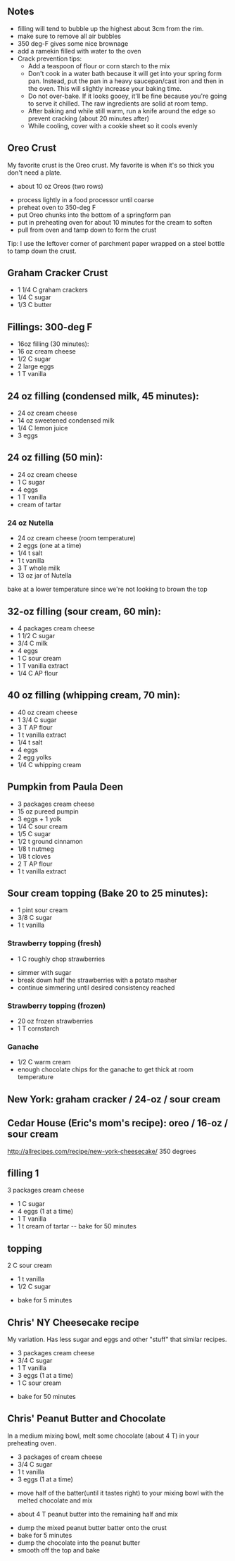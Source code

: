 ## Notes
* filling will tend to bubble up the highest about 3cm from the rim.
* make sure to remove all air bubbles
* 350 deg-F gives some nice brownage
* add a ramekin filled with water to the oven
* Crack prevention tips:
  * Add a teaspoon of flour or corn starch to the mix
  * Don't cook in a water bath because it will get into your spring form pan.
    Instead, put the pan in a heavy saucepan/cast iron and then in the oven.
    This will slightly increase your baking time.
  * Do not over-bake. If it looks gooey, it'll be fine because you're going to
    serve it chilled. The raw ingredients are solid at room temp.
  * After baking and while still warm, run a knife around the edge so prevent
    cracking (about 20 minutes after)
  * While cooling, cover with a cookie sheet so it cools evenly


## Oreo Crust

My favorite crust is the Oreo crust. My favorite is when it's so thick you don't
need a plate.

+ about 10 oz Oreos (two rows)
- process lightly in a food processor until coarse
- preheat oven to 350-deg F
- put Oreo chunks into the bottom of a springform pan
- put in preheating oven for about 10 minutes for the cream to soften
- pull from oven and tamp down to form the crust

Tip: I use the leftover corner of parchment paper wrapped on a steel bottle
to tamp down the crust.


## Graham Cracker Crust
+ 1 1/4 C graham crackers
+ 1/4 C sugar
+ 1/3 C butter

## Fillings: 300-deg F
+ 16oz filling (30 minutes):
+ 16 oz cream cheese
+ 1/2 C sugar
+ 2 large eggs
+ 1 T vanilla

## 24 oz filling (condensed milk, 45 minutes):
+ 24 oz cream cheese
+ 14 oz sweetened condensed milk
+ 1/4 C lemon juice
+ 3 eggs

## 24 oz filling (50 min):
+ 24 oz cream cheese
+ 1 C sugar
+ 4 eggs
+ 1 T vanilla
+ cream of tartar

### 24 oz Nutella
+ 24 oz cream cheese (room temperature)
+ 2 eggs (one at a time)
+ 1/4 t salt
+ 1 t vanilla
+ 3 T whole milk
+ 13 oz jar of Nutella

bake at a lower temperature since we're not looking to brown the top


## 32-oz filling (sour cream, 60 min):
+ 4 packages cream cheese
+ 1 1/2 C sugar
+ 3/4 C milk
+ 4 eggs
+ 1 C sour cream
+ 1 T vanilla extract
+ 1/4 C AP flour

## 40 oz filling (whipping cream, 70 min):
+ 40 oz cream cheese
+ 1 3/4 C sugar
+ 3 T AP flour
+ 1 t vanilla extract
+ 1/4 t salt
+ 4 eggs
+ 2 egg yolks
+ 1/4 C whipping cream

## Pumpkin from Paula Deen
+ 3 packages cream cheese
+ 15 oz pureed pumpin
+ 3 eggs + 1 yolk
+ 1/4 C sour cream
+ 1/5 C sugar
+ 1/2 t ground cinnamon
+ 1/8 t nutmeg
+ 1/8 t cloves
+ 2 T AP flour
+ 1 t vanilla extract

## Sour cream topping (Bake 20 to 25 minutes):

+ 1 pint sour cream
+ 3/8 C sugar
+ 1 t vanilla

### Strawberry topping (fresh)
+ 1 C roughly chop strawberries
- simmer with sugar
- break down half the strawberries with a potato masher
- continue simmering until desired consistency reached

### Strawberry topping (frozen)
+ 20 oz frozen strawberries
+ 1 T cornstarch

### Ganache
+ 1/2 C warm cream
+ enough chocolate chips for the ganache to get thick at room temperature

## New York: graham cracker / 24-oz / sour cream
## Cedar House (Eric's mom's recipe): oreo / 16-oz / sour cream

http://allrecipes.com/recipe/new-york-cheesecake/
350 degrees

## filling 1
3 packages cream cheese
+ 1 C sugar
+ 4 eggs (1 at a time)
+ 1 T vanilla
+ 1 t cream of tartar
-- bake for 50 minutes

## topping
2 C sour cream
+ 1 t vanilla
+ 1/2 C sugar
- bake for 5 minutes


## Chris' NY Cheesecake recipe

My variation. Has less sugar and eggs and other "stuff" that similar recipes.

+ 3 packages cream cheese
+ 3/4 C sugar
+ 1 T vanilla
+ 3 eggs (1 at a time)
+ 1 C sour cream
- bake for 50 minutes

## Chris' Peanut Butter and Chocolate

In a medium mixing bowl, melt some chocolate (about 4 T) in your preheating oven.

+ 3 packages of cream cheese
+ 3/4 C sugar
+ 1 t vanilla
+ 3 eggs (1 at a time)
- move half of the batter(until it tastes right) to your mixing bowl with the melted chocolate and mix
+ about 4 T peanut butter into the remaining half and mix
- dump the mixed peanut butter batter onto the crust
- bake for 5 minutes
- dump the chocolate into the peanut butter
- smooth off the top and bake
